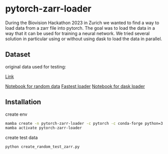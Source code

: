 # pytorch-zarr-loader

During the Biovision Hackathon 2023 in Zurich we wanted to find a way to load data from a zarr file into pytorch. The goal was to load the data in a way that it can be used for training a neural network.
We tried several solution in particular using or without using dask to load the data in parallel.

## Dataset

original data used for testing:

[Link](https://imagesc.zulipchat.com/user_uploads/16804/85qPFC9O85gLhNmF5KLdqtUx/bsd_val.zarr.zip)

[Notebook for random data](create_random_test_zarr.ipynb)
[Fastest loader](example_ZARR.ipynb)
[Notebook for dask loader](dask_future_loader_zarr.ipynb)

## Installation

create env
```bash
mamba create -n pytorch-zarr-loader -c pytorch -c conda-forge python=3.11 ome-zarr pytorch cpuonly notebook napari matplotlib
mamba activate pytorch-zarr-loader
```

create test data
```bash
python create_random_test_zarr.py
```
